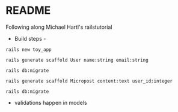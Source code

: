 # README

Following along Michael Hartl's railstutorial

* Build steps -

`rails new toy_app`

`rails generate scaffold User name:string email:string`

`rails db:migrate`

`rails generate scaffold Micropost content:text user_id:integer`

`rails db:migrate`

* validations happen in models
